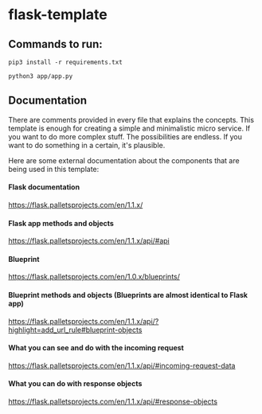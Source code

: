 # flask-template

## Commands to run:

`pip3 install -r requirements.txt`

`python3 app/app.py`

## Documentation

There are comments provided in every file that explains the concepts.
This template is enough for creating a simple and minimalistic micro service.
If you want to do more complex stuff. The possibilities are endless. If you want to
do something in a certain, it's plausible. 

Here are some external documentation about the components that are being used in this template:

#### Flask documentation
https://flask.palletsprojects.com/en/1.1.x/

#### Flask app methods and objects
https://flask.palletsprojects.com/en/1.1.x/api/#api

#### Blueprint
https://flask.palletsprojects.com/en/1.0.x/blueprints/

#### Blueprint methods and objects (Blueprints are almost identical to Flask app)
https://flask.palletsprojects.com/en/1.1.x/api/?highlight=add_url_rule#blueprint-objects

#### What you can see and do with the incoming request
https://flask.palletsprojects.com/en/1.1.x/api/#incoming-request-data

#### What you can do with response objects
https://flask.palletsprojects.com/en/1.1.x/api/#response-objects